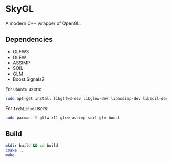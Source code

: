 
# SkyGL

A modern C++ wrapper of OpenGL.

## Dependencies

- GLFW3
- GLEW
- ASSIMP
- SOIL
- GLM
- Boost.Signals2

For `Ubuntu` users:

```sh
sudo apt-get install libglfw3-dev libglew-dev libassimp-dev libsoil-dev libglm-dev libboost-dev
```

For `ArchLinux` users:

```sh
sudo pacman -S glfw-x11 glew assimp soil glm boost
```

## Build

```sh
mkdir build && cd build
cmake ..
make
```


